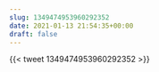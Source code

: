 ```yaml
---
slug: 1349474953960292352
date: 2021-01-13 21:54:35+00:00
draft: false
---
```


{{< tweet 1349474953960292352 >}}
